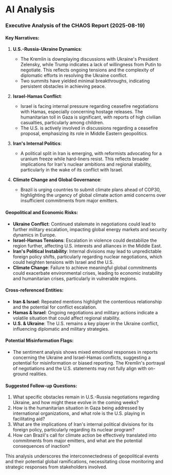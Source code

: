 # AI Analysis

### Executive Analysis of the CHAOS Report (2025-08-19)

#### Key Narratives:
1. **U.S.-Russia-Ukraine Dynamics**:
   - The Kremlin is downplaying discussions with Ukraine's President Zelensky, while Trump indicates a lack of willingness from Putin to negotiate. This reflects ongoing tensions and the complexity of diplomatic efforts in resolving the Ukraine conflict.
   - Two summits have yielded minimal breakthroughs, indicating persistent obstacles in achieving peace.

2. **Israel-Hamas Conflict**:
   - Israel is facing internal pressure regarding ceasefire negotiations with Hamas, especially concerning hostage releases. The humanitarian toll in Gaza is significant, with reports of high civilian casualties, particularly among children.
   - The U.S. is actively involved in discussions regarding a ceasefire proposal, emphasizing its role in Middle Eastern geopolitics.

3. **Iran's Internal Politics**:
   - A political split in Iran is emerging, with reformists advocating for a uranium freeze while hard-liners resist. This reflects broader implications for Iran's nuclear ambitions and regional stability, particularly in the wake of its conflict with Israel.

4. **Climate Change and Global Governance**:
   - Brazil is urging countries to submit climate plans ahead of COP30, highlighting the urgency of global climate action amid concerns over insufficient commitments from major emitters.

#### Geopolitical and Economic Risks:
- **Ukraine Conflict**: Continued stalemate in negotiations could lead to further military escalation, impacting global energy markets and security dynamics in Europe.
- **Israel-Hamas Tensions**: Escalation in violence could destabilize the region further, affecting U.S. interests and alliances in the Middle East.
- **Iran's Political Instability**: Internal divisions may lead to unpredictable foreign policy shifts, particularly regarding nuclear negotiations, which could heighten tensions with Israel and the U.S.
- **Climate Change**: Failure to achieve meaningful global commitments could exacerbate environmental crises, leading to economic instability and humanitarian crises, particularly in vulnerable regions.

#### Cross-referenced Entities:
- **Iran & Israel**: Repeated mentions highlight the contentious relationship and the potential for conflict escalation.
- **Hamas & Israel**: Ongoing negotiations and military actions indicate a volatile situation that could affect regional stability.
- **U.S. & Ukraine**: The U.S. remains a key player in the Ukraine conflict, influencing diplomatic and military strategies.

#### Potential Misinformation Flags:
- The sentiment analysis shows mixed emotional responses in reports concerning the Ukraine and Israel-Hamas conflicts, suggesting a potential for misinformation or biased reporting. The Kremlin's portrayal of negotiations and the U.S. statements may not fully align with on-ground realities.

#### Suggested Follow-up Questions:
1. What specific obstacles remain in U.S.-Russia negotiations regarding Ukraine, and how might these evolve in the coming weeks?
2. How is the humanitarian situation in Gaza being addressed by international organizations, and what role is the U.S. playing in facilitating aid?
3. What are the implications of Iran's internal political divisions for its foreign policy, particularly regarding its nuclear program?
4. How can Brazil's call for climate action be effectively translated into commitments from major emitters, and what are the potential consequences of inaction?

This analysis underscores the interconnectedness of geopolitical events and their potential global ramifications, necessitating close monitoring and strategic responses from stakeholders involved.
